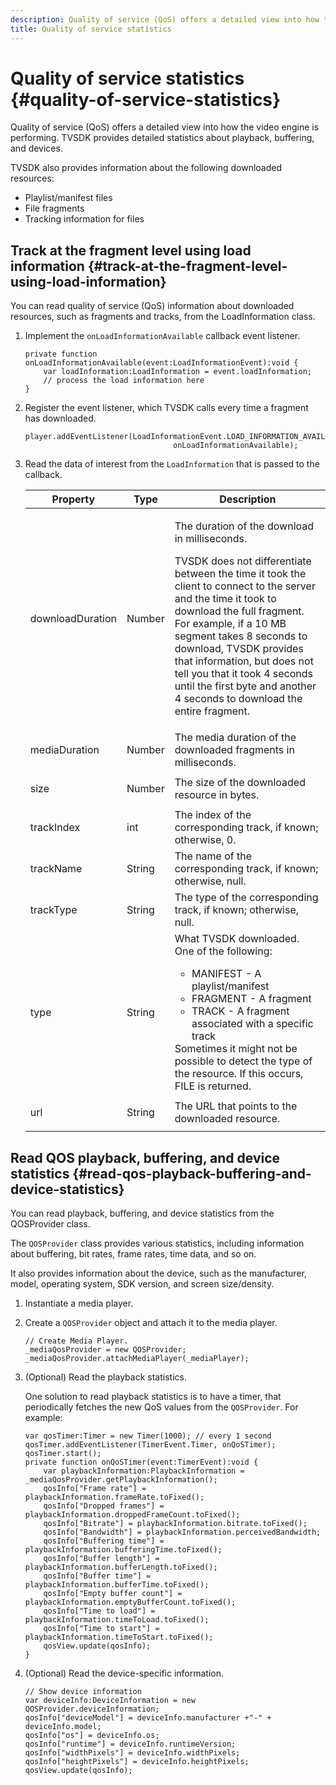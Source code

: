 ```yaml
---
description: Quality of service (QoS) offers a detailed view into how the video engine is performing. TVSDK provides detailed statistics about playback, buffering, and devices.
title: Quality of service statistics
---
```


# Quality of service statistics {#quality-of-service-statistics}

Quality of service (QoS) offers a detailed view into how the video engine is performing. TVSDK provides detailed statistics about playback, buffering, and devices.

 TVSDK also provides information about the following downloaded resources:

* Playlist/manifest files 
* File fragments 
* Tracking information for files

## Track at the fragment level using load information {#track-at-the-fragment-level-using-load-information}

You can read quality of service (QoS) information about downloaded resources, such as fragments and tracks, from the LoadInformation class.

1. Implement the `onLoadInformationAvailable` callback event listener.

   ```
   private function onLoadInformationAvailable(event:LoadInformationEvent):void { 
       var loadInformation:LoadInformation = event.loadInformation; 
       // process the load information here     
   }
   ```

1. Register the event listener, which TVSDK calls every time a fragment has downloaded.

   ```
   player.addEventListener(LoadInformationEvent.LOAD_INFORMATION_AVAILABLE,  
                                    onLoadInformationAvailable);
   ```

1. Read the data of interest from the `LoadInformation` that is passed to the callback.

   <table id="table_75E61A2EB25E435DB631166A7FF64757"> 
   <thead> 
   <tr> 
      <th colname="col01" class="entry"> Property </th> 
      <th colname="col1" class="entry"> Type </th> 
      <th colname="col2" class="entry"> Description </th> 
   </tr> 
   </thead>
   <tbody> 
   <tr> 
      <td colname="col01"> <span class="codeph"> downloadDuration </span> </td> 
      <td colname="col1"> <p>Number </p> </td> 
      <td colname="col2"> <p>The duration of the download in milliseconds. </p> <p>TVSDK does not differentiate between the time it took the client to connect to the server and the time it took to download the full fragment. For example, if a 10 MB segment takes 8 seconds to download, TVSDK provides that information, but does not tell you that it took 4 seconds until the first byte and another 4 seconds to download the entire fragment. </p> </td> 
   </tr> 
   <tr> 
      <td colname="col01"> <span class="codeph"> mediaDuration </span> </td> 
      <td colname="col1"> <p>Number </p> </td> 
      <td colname="col2"> The media duration of the downloaded fragments in milliseconds. </td> 
   </tr> 
   <tr> 
      <td colname="col01"> <span class="codeph"> size </span> </td> 
      <td colname="col1"> <p>Number </p> </td> 
      <td colname="col2"> The size of the downloaded resource in bytes. </td> 
   </tr> 
   <tr> 
      <td colname="col01"> <span class="codeph"> trackIndex </span> </td> 
      <td colname="col1"> <p>int </p> </td> 
      <td colname="col2"> The index of the corresponding track, if known; otherwise, 0. </td> 
   </tr> 
   <tr> 
      <td colname="col01"> <span class="codeph"> trackName </span> </td> 
      <td colname="col1"> <p>String </p> </td> 
      <td colname="col2"> The name of the corresponding track, if known; otherwise, null. </td> 
   </tr> 
   <tr> 
      <td colname="col01"> <span class="codeph"> trackType </span> </td> 
      <td colname="col1"> <p>String </p> </td> 
      <td colname="col2"> The type of the corresponding track, if known; otherwise, null. </td> 
   </tr> 
   <tr> 
      <td colname="col01"> <span class="codeph"> type </span> </td> 
      <td colname="col1"> <p>String </p> </td> 
      <td colname="col2"> What TVSDK downloaded. One of the following: 
      <ul id="ul_FA02F42D109344F4866073908CA4E835"> 
      <li id="li_0E2D3EBCAB58477FB5EA526C54FACFFB">MANIFEST - A playlist/manifest </li> 
      <li id="li_D7894C2F0CB64C909C6398288EA5683A">FRAGMENT - A fragment </li> 
      <li id="li_4D4FEDB7704C411B80891B5028B0C20E">TRACK - A fragment associated with a specific track </li> 
      </ul> Sometimes it might not be possible to detect the type of the resource. If this occurs, FILE is returned. </td> 
   </tr> 
   <tr> 
      <td colname="col01"> <span class="codeph"> url </span> </td> 
      <td colname="col1"> <p>String </p> </td> 
      <td colname="col2"> The URL that points to the downloaded resource. </td> 
   </tr> 
   </tbody> 
   </table> 

## Read QOS playback, buffering, and device statistics {#read-qos-playback-buffering-and-device-statistics}

You can read playback, buffering, and device statistics from the QOSProvider class.

The `QOSProvider` class provides various statistics, including information about buffering, bit rates, frame rates, time data, and so on.

It also provides information about the device, such as the manufacturer, model, operating system, SDK version, and screen size/density.

1. Instantiate a media player.
1. Create a `QOSProvider` object and attach it to the media player.

   ```
   // Create Media Player. 
   _mediaQosProvider = new QOSProvider; 
   _mediaQosProvider.attachMediaPlayer(_mediaPlayer);
   ```

1. (Optional) Read the playback statistics.

   One solution to read playback statistics is to have a timer, that periodically fetches the new QoS values from the `QOSProvider`. For example: 

   ```
   var qosTimer:Timer = new Timer(1000); // every 1 second  
   qosTimer.addEventListener(TimerEvent.Timer, onQoSTimer);  
   qosTimer.start(); 
   private function onQoSTimer(event:TimerEvent):void { 
       var playbackInformation:PlaybackInformation = _mediaQosProvider.getPlaybackInformation(); 
       qosInfo["Frame rate"] = playbackInformation.frameRate.toFixed();  
       qosInfo["Dropped frames"] = playbackInformation.droppedFrameCount.toFixed(); 
       qosInfo["Bitrate"] = playbackInformation.bitrate.toFixed(); 
       qosInfo["Bandwidth"] = playbackInformation.perceivedBandwidth; 
       qosInfo["Buffering time"] = playbackInformation.bufferingTime.toFixed(); 
       qosInfo["Buffer length"] = playbackInformation.bufferLength.toFixed();  
       qosInfo["Buffer time"] = playbackInformation.bufferTime.toFixed(); 
       qosInfo["Empty buffer count"] = playbackInformation.emptyBufferCount.toFixed();  
       qosInfo["Time to load"] = playbackInformation.timeToLoad.toFixed();  
       qosInfo["Time to start"] = playbackInformation.timeToStart.toFixed(); 
       qosView.update(qosInfo); 
   }
   ```

1. (Optional) Read the device-specific information.

   ```
   // Show device information 
   var deviceInfo:DeviceInformation = new QOSProvider.deviceInformation; 
   qosInfo["deviceModel"] = deviceInfo.manufacturer +"-" + deviceInfo.model; 
   qosInfo["os"] = deviceInfo.os;  
   qosInfo["runtime"] = deviceInfo.runtimeVersion;  
   qosInfo["widthPixels"] = deviceInfo.widthPixels;  
   qosInfo["heightPixels"] = deviceInfo.heightPixels; 
   qosView.update(qosInfo); 
   ```
